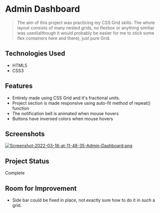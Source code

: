 # Admin Dashboard
> The aim of this project was practicing my CSS Grid skills. The whole layout consists of many nested grids, no flexbox or anything similiar was used(although it would probably be easier for me to stick some flex containers here and there), just pure Grid.

## Technologies Used
- HTML5
- CSS3

## Features
- Entirely made using CSS Grid and it's fractional units.
- Project section is made responsive using auto-fit method of repeat() function
- The notification bell is animated when mouse hovers
- Buttons have inversed colors when mouse hovers

## Screenshots
[![Screenshot-2022-03-18-at-11-48-35-Admin-Dashboard.png](https://i.postimg.cc/3w49bxcf/Screenshot-2022-03-18-at-11-48-35-Admin-Dashboard.png)](https://postimg.cc/bGPQZp81)

## Project Status
Complete

## Room for Improvement
- Side bar could be fixed in place, not exactly sure how to do it in such a grid.